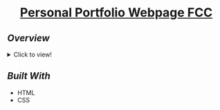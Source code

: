 <h1 align="center"><a href="https://jruizsilva.netlify.app">Personal Portfolio Webpage FCC</a></h1>

## _Overview_

<details>
  <summary>Click to view!</summary>
  <img src="marketplace.gif">
</details>

## _Built With_

- HTML
- CSS
